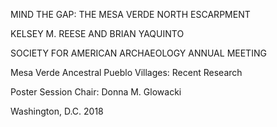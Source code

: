 MIND THE GAP: THE MESA VERDE NORTH ESCARPMENT

KELSEY M. REESE AND BRIAN YAQUINTO

SOCIETY FOR AMERICAN ARCHAEOLOGY ANNUAL MEETING 

Mesa Verde Ancestral Pueblo Villages: Recent Research

Poster Session Chair: Donna M. Glowacki

Washington, D.C. 2018

